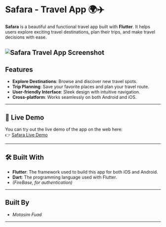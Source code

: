 # Safara - Travel App 🌍✈️

**Safara** is a beautiful and functional travel app built with **Flutter**. It helps users explore exciting travel destinations, plan their trips, and make travel decisions with ease.

![Safara Travel App Screenshot](https://drive.google.com/drive/folders/1zpMtyoCqZUmBHSqX9zewYU9OemmKy7to)
---

## Features

- **Explore Destinations**: Browse and discover new travel spots.
- **Trip Planning**: Save your favorite places and plan your travel route.
- **User-friendly Interface**: Sleek design with intuitive navigation.
- **Cross-platform**: Works seamlessly on both Android and iOS.

---

## 🚀 Live Demo

You can try out the live demo of the app on the web here:  
👉 [Safara Live Demo](https://safara.vercel.app/)

---

## 🛠️ Built With

- **Flutter**: The framework used to build this app for both iOS and Android.
- **Dart**: The programming language used with Flutter.
- *(FireBase, for authentication)*

---
## Built By 
- *Motasim Fuad*
---